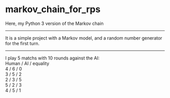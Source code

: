# markov_chain_for_rps
Here, my Python 3 version of the Markov chain

********************
It is a simple project with a Markov model, and a random number generator for the first turn.
********************
I play 5 matchs with 10 rounds against the AI:  
Human / AI / equality  
4     / 6  / 0  
3     / 5  / 2  
2     / 3  / 5  
5     / 2  / 3  
4     / 5  / 1  


